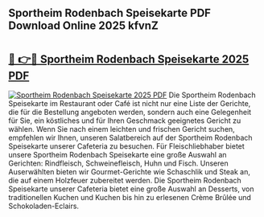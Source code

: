 ## Sportheim Rodenbach Speisekarte PDF Download Online 2025 kfvnZ

# <h2><a href="http://gc9hzpn.nevu.top/?p=Sportheim+Rodenbach+Speisekarte">🔗 👉🔴 Sportheim Rodenbach Speisekarte 2025 PDF</a></h2>

[![Sportheim Rodenbach Speisekarte 2025 PDF](https://i.imgur.com/dBaPXMq.png)](http://gc9hzpn.nevu.top/?p=Sportheim+Rodenbach+Speisekarte)
Die Sportheim Rodenbach Speisekarte im Restaurant oder Café ist nicht nur eine Liste der Gerichte, die für die Bestellung angeboten werden, sondern auch eine Gelegenheit für Sie, ein köstliches und für Ihren Geschmack geeignetes Gericht zu wählen. Wenn Sie nach einem leichten und frischen Gericht suchen, empfehlen wir Ihnen, unseren Salatbereich auf der Sportheim Rodenbach Speisekarte unserer Cafeteria zu besuchen. Für Fleischliebhaber bietet unsere Sportheim Rodenbach Speisekarte eine große Auswahl an Gerichten: Rindfleisch, Schweinefleisch, Huhn und Fisch. Unseren Auserwählten bieten wir Gourmet-Gerichte wie Schaschlik und Steak an, die auf einem Holzfeuer zubereitet werden. Die Sportheim Rodenbach Speisekarte unserer Cafeteria bietet eine große Auswahl an Desserts, von traditionellen Kuchen und Kuchen bis hin zu erlesenen Crème Brûlée und Schokoladen-Eclairs.
